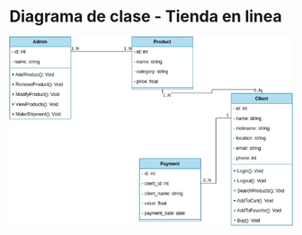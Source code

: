 # Diagrama de clase - Tienda en linea

<div align=center>

![img](./img/diagrama-clase-gestion-tienda.drawio.png)

</div>
